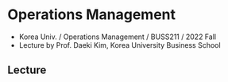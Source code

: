 # Operations Management
- Korea Univ. / Operations Management / BUSS211 / 2022 Fall
- Lecture by Prof. Daeki Kim, Korea University Business School

## Lecture
